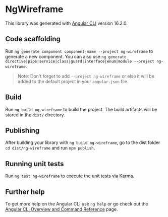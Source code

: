 # NgWireframe

This library was generated with [Angular CLI](https://github.com/angular/angular-cli) version 16.2.0.

## Code scaffolding

Run `ng generate component component-name --project ng-wireframe` to generate a new component. You can also use `ng generate directive|pipe|service|class|guard|interface|enum|module --project ng-wireframe`.

> Note: Don't forget to add `--project ng-wireframe` or else it will be added to the default project in your `angular.json` file.

## Build

Run `ng build ng-wireframe` to build the project. The build artifacts will be stored in the `dist/` directory.

## Publishing

After building your library with `ng build ng-wireframe`, go to the dist folder `cd dist/ng-wireframe` and run `npm publish`.

## Running unit tests

Run `ng test ng-wireframe` to execute the unit tests via [Karma](https://karma-runner.github.io).

## Further help

To get more help on the Angular CLI use `ng help` or go check out the [Angular CLI Overview and Command Reference](https://angular.io/cli) page.
